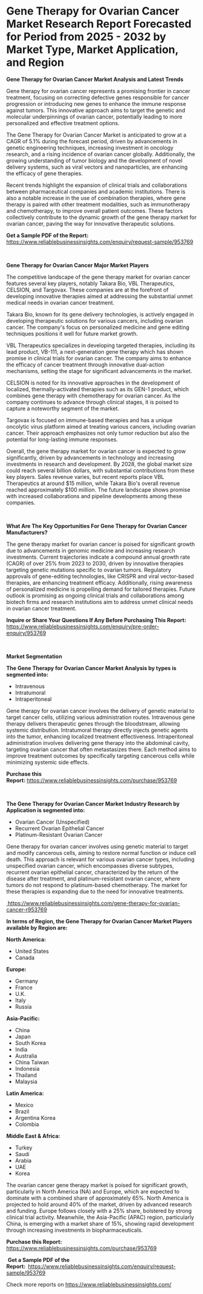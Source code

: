 <p><h1>Gene Therapy for Ovarian Cancer Market Research Report Forecasted for Period from 2025 -  2032 by Market Type, Market Application, and Region</h1></p><p><strong>Gene Therapy for Ovarian Cancer Market Analysis and Latest Trends</strong></p>
<p><p>Gene therapy for ovarian cancer represents a promising frontier in cancer treatment, focusing on correcting defective genes responsible for cancer progression or introducing new genes to enhance the immune response against tumors. This innovative approach aims to target the genetic and molecular underpinnings of ovarian cancer, potentially leading to more personalized and effective treatment options.</p><p>The Gene Therapy for Ovarian Cancer Market is anticipated to grow at a CAGR of 5.1% during the forecast period, driven by advancements in genetic engineering techniques, increasing investment in oncology research, and a rising incidence of ovarian cancer globally. Additionally, the growing understanding of tumor biology and the development of novel delivery systems, such as viral vectors and nanoparticles, are enhancing the efficacy of gene therapies.</p><p>Recent trends highlight the expansion of clinical trials and collaborations between pharmaceutical companies and academic institutions. There is also a notable increase in the use of combination therapies, where gene therapy is paired with other treatment modalities, such as immunotherapy and chemotherapy, to improve overall patient outcomes. These factors collectively contribute to the dynamic growth of the gene therapy market for ovarian cancer, paving the way for innovative therapeutic solutions.</p></p>
<p><strong>Get a Sample PDF of the Report:&nbsp;</strong> <a href="https://www.reliablebusinessinsights.com/enquiry/request-sample/953769?utm_campaign=3113&utm_medium=2&utm_source=Github&utm_content=ia&utm_term=07032025&utm_id=gene-therapy-for-ovarian-cancer">https://www.reliablebusinessinsights.com/enquiry/request-sample/953769</a></p>
<p>&nbsp;</p>
<p><strong>Gene Therapy for Ovarian Cancer Major Market Players</strong></p>
<p><p>The competitive landscape of the gene therapy market for ovarian cancer features several key players, notably Takara Bio, VBL Therapeutics, CELSION, and Targovax. These companies are at the forefront of developing innovative therapies aimed at addressing the substantial unmet medical needs in ovarian cancer treatment.</p><p>Takara Bio, known for its gene delivery technologies, is actively engaged in developing therapeutic solutions for various cancers, including ovarian cancer. The company's focus on personalized medicine and gene editing techniques positions it well for future market growth.</p><p>VBL Therapeutics specializes in developing targeted therapies, including its lead product, VB-111, a next-generation gene therapy which has shown promise in clinical trials for ovarian cancer. The company aims to enhance the efficacy of cancer treatment through innovative dual-action mechanisms, setting the stage for significant advancements in the market.</p><p>CELSION is noted for its innovative approaches in the development of localized, thermally-activated therapies such as its GEN-1 product, which combines gene therapy with chemotherapy for ovarian cancer. As the company continues to advance through clinical stages, it is poised to capture a noteworthy segment of the market.</p><p>Targovax is focused on immune-based therapies and has a unique oncolytic virus platform aimed at treating various cancers, including ovarian cancer. Their approach emphasizes not only tumor reduction but also the potential for long-lasting immune responses.</p><p>Overall, the gene therapy market for ovarian cancer is expected to grow significantly, driven by advancements in technology and increasing investments in research and development. By 2028, the global market size could reach several billion dollars, with substantial contributions from these key players. Sales revenue varies, but recent reports place VBL Therapeutics at around $15 million, while Takara Bio's overall revenue reached approximately $100 million. The future landscape shows promise with increased collaborations and pipeline developments among these companies.</p></p>
<p>&nbsp;</p>
<p><strong>What Are The Key Opportunities For Gene Therapy for Ovarian Cancer Manufacturers?</strong></p>
<p><p>The gene therapy market for ovarian cancer is poised for significant growth due to advancements in genomic medicine and increasing research investments. Current trajectories indicate a compound annual growth rate (CAGR) of over 25% from 2023 to 2030, driven by innovative therapies targeting genetic mutations specific to ovarian tumors. Regulatory approvals of gene-editing technologies, like CRISPR and viral vector-based therapies, are enhancing treatment efficacy. Additionally, rising awareness of personalized medicine is propelling demand for tailored therapies. Future outlook is promising as ongoing clinical trials and collaborations among biotech firms and research institutions aim to address unmet clinical needs in ovarian cancer treatment.</p></p>
<p><strong>Inquire or Share Your Questions If Any Before Purchasing This Report:</strong> <a href="https://www.reliablebusinessinsights.com/enquiry/pre-order-enquiry/953769?utm_campaign=3113&utm_medium=2&utm_source=Github&utm_content=ia&utm_term=07032025&utm_id=gene-therapy-for-ovarian-cancer">https://www.reliablebusinessinsights.com/enquiry/pre-order-enquiry/953769</a></p>
<p>&nbsp;</p>
<p><strong>Market Segmentation</strong></p>
<p><strong>The Gene Therapy for Ovarian Cancer Market Analysis by types is segmented into:</strong></p>
<p><ul><li>Intravenous</li><li>Intratumoral</li><li>Intraperitoneal</li></ul></p>
<p><p>Gene therapy for ovarian cancer involves the delivery of genetic material to target cancer cells, utilizing various administration routes. Intravenous gene therapy delivers therapeutic genes through the bloodstream, allowing systemic distribution. Intratumoral therapy directly injects genetic agents into the tumor, enhancing localized treatment effectiveness. Intraperitoneal administration involves delivering gene therapy into the abdominal cavity, targeting ovarian cancer that often metastasizes there. Each method aims to improve treatment outcomes by specifically targeting cancerous cells while minimizing systemic side effects.</p></p>
<p><strong>Purchase this Report:&nbsp;</strong><a href="https://www.reliablebusinessinsights.com/purchase/953769?utm_campaign=3113&utm_medium=2&utm_source=Github&utm_content=ia&utm_term=07032025&utm_id=gene-therapy-for-ovarian-cancer">https://www.reliablebusinessinsights.com/purchase/953769</a></p>
<p>&nbsp;</p>
<p><strong>The Gene Therapy for Ovarian Cancer Market Industry Research by Application is segmented into:</strong></p>
<p><ul><li>Ovarian Cancer (Unspecified)</li><li>Recurrent Ovarian Epithelial Cancer</li><li>Platinum-Resistant Ovarian Cancer</li></ul></p>
<p><p>Gene therapy for ovarian cancer involves using genetic material to target and modify cancerous cells, aiming to restore normal function or induce cell death. This approach is relevant for various ovarian cancer types, including unspecified ovarian cancer, which encompasses diverse subtypes, recurrent ovarian epithelial cancer, characterized by the return of the disease after treatment, and platinum-resistant ovarian cancer, where tumors do not respond to platinum-based chemotherapy. The market for these therapies is expanding due to the need for innovative treatments.</p></p>
<p><a href="https://www.reliablebusinessinsights.com/gene-therapy-for-ovarian-cancer-r953769?utm_campaign=3113&utm_medium=2&utm_source=Github&utm_content=ia&utm_term=07032025&utm_id=gene-therapy-for-ovarian-cancer">&nbsp;https://www.reliablebusinessinsights.com/gene-therapy-for-ovarian-cancer-r953769</a></p>
<p><strong>In terms of Region, the Gene Therapy for Ovarian Cancer Market Players available by Region are:</strong></p>
<p>
    <p> <strong> North America: </strong>
        <ul>
            <li>United States</li>
            <li>Canada</li>
        </ul>
        </p> 
    <p> <strong> Europe: </strong>
        <ul>
            <li>Germany</li>
            <li>France</li>
            <li>U.K.</li>
            <li>Italy</li>
            <li>Russia</li>
        </ul>
        </p> 
    <p> <strong> Asia-Pacific: </strong>
        <ul>
            <li>China</li>
            <li>Japan</li>
            <li>South Korea</li>
            <li>India</li>
            <li>Australia</li>
            <li>China Taiwan</li>
            <li>Indonesia</li>
            <li>Thailand</li>
            <li>Malaysia</li>
        </ul>
        </p> 
    <p> <strong> Latin America: </strong>
        <ul>
            <li>Mexico</li>
            <li>Brazil</li>
            <li>Argentina Korea</li>
            <li>Colombia</li>
        </ul>
        </p> 
    <p> <strong> Middle East & Africa: </strong>
        <ul>
            <li>Turkey</li>
            <li>Saudi</li>
            <li>Arabia</li>
            <li>UAE</li>
            <li>Korea</li>
        </ul>
    </p>
    </p>
<p><p>The ovarian cancer gene therapy market is poised for significant growth, particularly in North America (NA) and Europe, which are expected to dominate with a combined share of approximately 65%. North America is projected to hold around 40% of the market, driven by advanced research and funding. Europe follows closely with a 25% share, bolstered by strong clinical trial activity. Meanwhile, the Asia-Pacific (APAC) region, particularly China, is emerging with a market share of 15%, showing rapid development through increasing investments in biopharmaceuticals.</p></p>
<p><strong>Purchase this Report: </strong><a href="https://www.reliablebusinessinsights.com/purchase/953769?utm_campaign=3113&utm_medium=2&utm_source=Github&utm_content=ia&utm_term=07032025&utm_id=gene-therapy-for-ovarian-cancer">https://www.reliablebusinessinsights.com/purchase/953769</a></p>
<p>&nbsp;<strong>Get a Sample PDF of the Report:&nbsp;&nbsp;</strong><a href="https://www.reliablebusinessinsights.com/enquiry/request-sample/953769?utm_campaign=3113&utm_medium=2&utm_source=Github&utm_content=ia&utm_term=07032025&utm_id=gene-therapy-for-ovarian-cancer">https://www.reliablebusinessinsights.com/enquiry/request-sample/953769</a></p>
<p><strong></strong></p>
<p>Check more reports on <a href="https://www.reliablebusinessinsights.com/?utm_campaign=3113&utm_medium=2&utm_source=Github&utm_content=ia&utm_term=07032025&utm_id=gene-therapy-for-ovarian-cancer">https://www.reliablebusinessinsights.com/</a></p>
